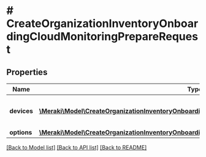 # # CreateOrganizationInventoryOnboardingCloudMonitoringPrepareRequest

## Properties

Name | Type | Description | Notes
------------ | ------------- | ------------- | -------------
**devices** | [**\Meraki\Model\CreateOrganizationInventoryOnboardingCloudMonitoringPrepareRequestDevicesInner[]**](CreateOrganizationInventoryOnboardingCloudMonitoringPrepareRequestDevicesInner.md) | A set of devices to import (or update) |
**options** | [**\Meraki\Model\CreateOrganizationInventoryOnboardingCloudMonitoringPrepareRequestOptions**](CreateOrganizationInventoryOnboardingCloudMonitoringPrepareRequestOptions.md) |  | [optional]

[[Back to Model list]](../../README.md#models) [[Back to API list]](../../README.md#endpoints) [[Back to README]](../../README.md)
